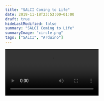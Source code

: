 ```yaml
---
title: "SALCI Coming to Life"
date: 2019-11-18T23:53:00+01:00
draft: true
hideLastModified: false
summary: "SALCI Coming to Life"
summaryImage: "circle.png"
tags: ["SALCI", "Arduino"]
---
```





<video controls>
  <source src="IMG_0605.mp4" type="video/mp4">
</video>












